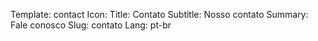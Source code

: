 Template: contact
Icon: <i class="fa fa-envelope-o" aria-hidden="true"></i>
Title: Contato
Subtitle: Nosso contato
Summary: Fale conosco
Slug: contato
Lang: pt-br